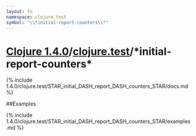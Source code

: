 ```yaml
---
layout: fn
namespace: clojure.test
symbol: "\\*initial-report-counters\\*"
---
```


# [Clojure 1.4.0](../../)/[clojure.test](../)/\*initial-report-counters\*

{% include 1.4.0/clojure.test/STAR_initial_DASH_report_DASH_counters_STAR/docs.md %}

##Examples

{% include 1.4.0/clojure.test/STAR_initial_DASH_report_DASH_counters_STAR/examples.md %}

